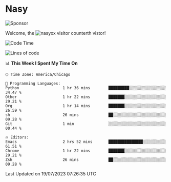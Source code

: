 # Nasy

<!--
<p align="center">
<img height="200" src="https://github-readme-stats.vercel.app/api?username=nasyxx&count_private=true&show_icons=true&theme=dracula&include_all_commits=true"/>
<img height="200" src="https://github-readme-stats.vercel.app/api/top-langs/?username=nasyxx&theme=dracula&hide=html,jupyter+notebook&count_private=true&show_icons=true"/>
</p>

  
----------------
-->

![Sponsor](https://img.shields.io/static/v1.svg?label=Sponsor&message=%E2%9D%A4&logo=GitHub&style=flat&color=pink)
 
Welcome, the ![nasyxx visitor counter](https://count.getloli.com/get/@nasyxx?theme=rule34)th vistor!
 
<!--START_SECTION:waka-->
![Code Time](http://img.shields.io/badge/Code%20Time-3%2C600%20hrs%2011%20mins-blue)

![Lines of code](https://img.shields.io/badge/From%20Hello%20World%20I%27ve%20Written-6.3%20million%20lines%20of%20code-blue)

📊 **This Week I Spent My Time On** 

```text
🕑︎ Time Zone: America/Chicago

💬 Programming Languages: 
Python                   1 hr 36 mins        █████████░░░░░░░░░░░░░░░░   34.47 % 
Other                    1 hr 22 mins        ███████░░░░░░░░░░░░░░░░░░   29.21 % 
Org                      1 hr 14 mins        ███████░░░░░░░░░░░░░░░░░░   26.59 % 
sh                       26 mins             ██░░░░░░░░░░░░░░░░░░░░░░░   09.28 % 
Git                      1 min               ░░░░░░░░░░░░░░░░░░░░░░░░░   00.44 % 

🔥 Editors: 
Emacs                    2 hrs 52 mins       ███████████████░░░░░░░░░░   61.51 % 
Chrome                   1 hr 22 mins        ███████░░░░░░░░░░░░░░░░░░   29.21 % 
Zsh                      26 mins             ██░░░░░░░░░░░░░░░░░░░░░░░   09.28 % 
```


 Last Updated on 19/07/2023 07:26:35 UTC
<!--END_SECTION:waka-->

<!-- ![visitors](https://visitor-badge.laobi.icu/badge?page_id=nasyxx.nasyxx) -->
